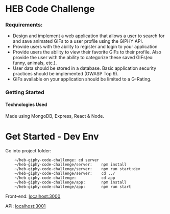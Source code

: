 # HEB Code Challenge
### Requirements:
* Design and implement a web application that allows a user to search for and save
animated GIFs to a user profile using the GIPHY API. 
* Provide users with the ability to register and login to
your application
* Provide users the ability to view their favorite GIFs to their profile. Also provide
the user with the ability to categorize these saved GIFs(ex: funny, animals, etc.). 
* User data should be stored in a database. Basic application security practices should be implemented (OWASP Top 9). 
* GIFs available on your application should be limited to a G-Rating.


### Getting Started


#### Technologies Used
Made using MongoDB, Express, React & Node.

# Get Started - Dev Env

Go into project folder:

```
    ~/heb-giphy-code-challenge: cd server
    ~/heb-giphy-code-challenge/server:    npm install
    ~/heb-giphy-code-challenge/server:    npm run start:dev
    ~/heb-giphy-code-challenge/server:    cd ../
    ~/heb-giphy-code-challenge:           cd app
    ~/heb-giphy-code-challenge/app:       npm install
    ~/heb-giphy-code-challenge/app:       npm run start
```

Front-end: [localhost:3000](localhost:3000)

API: [localhost:3001](localhost:3001)
